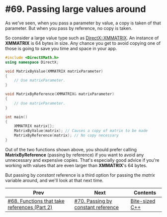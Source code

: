 # #69. Passing large values around

As we've seen, when you pass a parameter by value, a copy is taken of that parameter. But when you pass by reference, no copy is taken.

So consider a large value type such as [DirectX::XMMATRIX](https://docs.microsoft.com/windows/win32/dxmath/xmmatrix-ctor). An instance of **XMMATRIX** is 64 bytes in size. Any chance you get to avoid copying one of those is going to save you time and space in your app.

```cpp
#include <DirectXMath.h>
using namespace DirectX;

void MatrixByValue(XMMATRIX matrixParameter)
{
    // Use matrixParameter.
}

void MatrixByReference(XMMATRIX& matrixParameter)
{
    // Use matrixParameter.
}

int main()
{
    XMMATRIX matrix{};
    MatrixByValue(matrix); // Causes a copy of matrix to be made
    MatrixByReference(matrix); // No copy necessary
}
```

Out of the two functions shown above, you should prefer calling **MatrixByReference** (passing by reference) if you want to avoid any unnecessary and expensive copies. That's especially good advice if you're working with values that are even larger than **XMMATRIX**'s 64 bytes.

But passing by *constant* reference is a third option for passing the *matrix* variable around, and we'll look at that next time.

|Prev|Next|Contents|
|-|-|-|
|[#68. Functions that take references (Part 2)](068.md)|[#70. Passing by constant reference](070.md)|[Bite-sized C++](../README.md)|
